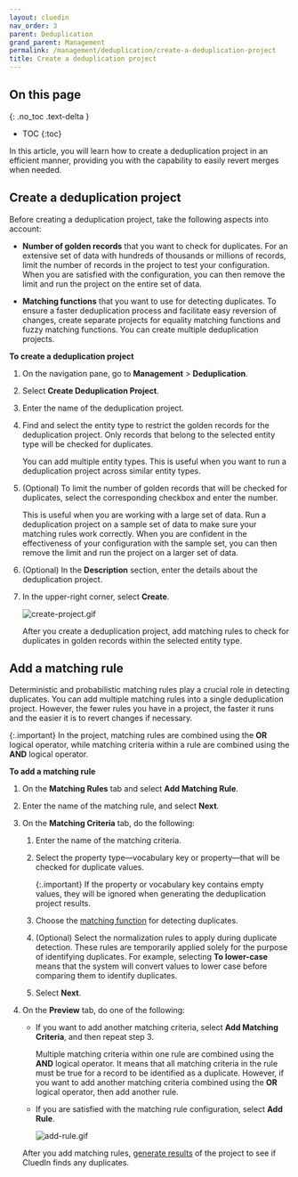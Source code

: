 ```yaml
---
layout: cluedin
nav_order: 3
parent: Deduplication
grand_parent: Management
permalink: /management/deduplication/create-a-deduplication-project
title: Create a deduplication project
---
```

## On this page
{: .no_toc .text-delta }
- TOC
{:toc}

In this article, you will learn how to create a deduplication project in an efficient manner, providing you with the capability to easily revert merges when needed.

## Create a deduplication project

Before creating a deduplication project, take the following aspects into account:

- **Number of golden records** that you want to check for duplicates. For an extensive set of data with hundreds of thousands or millions of records, limit the number of records in the project to test your configuration. When you are satisfied with the configuration, you can then remove the limit and run the project on the entire set of data.

- **Matching functions** that you want to use for detecting duplicates. To ensure a faster deduplication process and facilitate easy reversion of changes, create separate projects for equality matching functions and fuzzy matching functions. You can create multiple deduplication projects.

**To create a deduplication project**

1. On the navigation pane, go to **Management** > **Deduplication**.

1. Select **Create Deduplication Project**.

1. Enter the name of the deduplication project.

1. Find and select the entity type to restrict the golden records for the deduplication project. Only records that belong to the selected entity type will be checked for duplicates.

    You can add multiple entity types. This is useful when you want to run a deduplication project across similar entity types.

1. (Optional) To limit the number of golden records that will be checked for duplicates, select the corresponding checkbox and enter the number.

    This is useful when you are working with a large set of data. Run a deduplication project on a sample set of data to make sure your matching rules work correctly. When you are confident in the effectiveness of your configuration with the sample set, you can then remove the limit and run the project on a larger set of data.

1. (Optional) In the **Description** section, enter the details about the deduplication project.

1. In the upper-right corner, select **Create**.

    ![сreate-project.gif](../../assets/images/management/deduplication/сreate-project.gif)

    After you create a deduplication project, add matching rules to check for duplicates in golden records within the selected entity type.

## Add a matching rule

Deterministic and probabilistic matching rules play a crucial role in detecting duplicates. You can add multiple matching rules into a single deduplication project. However, the fewer rules you have in a project, the faster it runs and the easier it is to revert changes if necessary.

{:.important}
In the project, matching rules are combined using the **OR** logical operator, while matching criteria within a rule are combined using the **AND** logical operator.

**To add a matching rule**

1. On the **Matching Rules** tab and select **Add Matching Rule**.

1. Enter the name of the matching rule, and select **Next**.

1. On the **Matching Criteria** tab, do the following:

    1. Enter the name of the matching criteria.

    1. Select the property type—vocabulary key or property—that will be checked for duplicate values.

        {:.important}
        If the property or vocabulary key contains empty values, they will be ignored when generating the deduplication project results.

    1. Choose the [matching function](/management/deduplication/deduplication-reference#matching-functions) for detecting duplicates.

    1. (Optional) Select the normalization rules to apply during duplicate detection. These rules are temporarily applied solely for the purpose of identifying duplicates. For example, selecting **To lower-case** means that the system will convert values to lower case before comparing them to identify duplicates.

    1. Select **Next**.

1. On the **Preview** tab, do one of the following:

    - If you want to add another matching criteria, select **Add Matching Criteria**, and then repeat step 3.

        Multiple matching criteria within one rule are combined using the **AND** logical operator. It means that all matching criteria in the rule must be true for a record to be identified as a duplicate. However, if you want to add another matching criteria combined using the **OR** logical operator, then add another rule.

    - If you are satisfied with the matching rule configuration, select **Add Rule**.

        ![add-rule.gif](../../assets/images/management/deduplication/сreate-project.gif)

    After you add matching rules, [generate results](/management/deduplication/manage-a-deduplication-project#generate-results) of the project to see if CluedIn finds any duplicates.